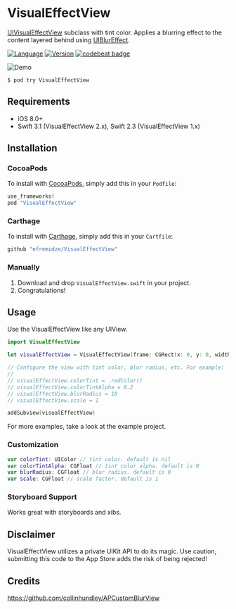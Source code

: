 # VisualEffectView

[UIVisualEffectView](https://developer.apple.com/library/ios/documentation/UIKit/Reference/UIVisualEffectView/) subclass with tint color. Applies a blurring effect to the content layered behind using [UIBlurEffect](https://developer.apple.com/library/ios/documentation/UIKit/Reference/UIBlurEffect_Ref/index.html#//apple_ref/occ/cl/UIBlurEffect).

[![Language](https://img.shields.io/badge/Swift-3.1-orange.svg?style=flat)](https://swift.org)
[![Version](https://img.shields.io/cocoapods/v/VisualEffectView.svg?style=flat)](http://cocoapods.org/pods/VisualEffectView)
[![codebeat badge](https://codebeat.co/badges/333beeda-5948-42f3-8775-0e3626408a82)](https://codebeat.co/projects/github-com-efremidze-visualeffectview)

![Demo](Images/demo.gif)

```
$ pod try VisualEffectView
```

## Requirements

- iOS 8.0+
- Swift 3.1 (VisualEffectView 2.x), Swift 2.3 (VisualEffectView 1.x)

## Installation
### CocoaPods
To install with [CocoaPods](http://cocoapods.org/), simply add this in your `Podfile`:
```ruby
use_frameworks!
pod "VisualEffectView"
```

### Carthage
To install with [Carthage](https://github.com/Carthage/Carthage), simply add this in your `Cartfile`:
```ruby
github "efremidze/VisualEffectView"
```

### Manually
1. Download and drop ```VisualEffectView.swift``` in your project.  
2. Congratulations!

## Usage

Use the VisualEffectView like any UIView.

```swift
import VisualEffectView

let visualEffectView = VisualEffectView(frame: CGRect(x: 0, y: 0, width: 320, height: 480))

// Configure the view with tint color, blur radius, etc. For example:
//
// visualEffectView.colorTint = .redColor()
// visualEffectView.colorTintAlpha = 0.2
// visualEffectView.blurRadius = 10
// visualEffectView.scale = 1

addSubview(visualEffectView)
```

For more examples, take a look at the example project.

### Customization

```swift
var colorTint: UIColor // tint color. default is nil
var colorTintAlpha: CGFloat // tint color alpha. default is 0
var blurRadius: CGFloat // blur radius. default is 0
var scale: CGFloat // scale factor. default is 1
```

### Storyboard Support

Works great with storyboards and xibs.

## Disclaimer

VisualEffectView utilizes a private UIKit API to do its magic. Use caution, submitting this code to the App Store adds the risk of being rejected!

## Credits

https://github.com/collinhundley/APCustomBlurView
